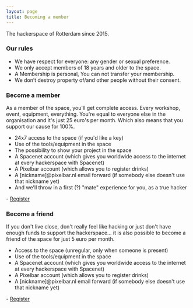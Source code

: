 ```yaml
---
layout: page
title: Becoming a member
---
```


<p class="message">
  The hackerspace of Rotterdam since 2015.
</p>

### Our rules
* We have respect for everyone: any gender or sexual preference.
* We only accept members of 18 years and older to the space.
* A Membership is personal, You can not transfer your membership.
* We don’t destroy property of/and other people without their consent.

### Become a member
As a member of the space, you'll get complete access. Every workshop, event, equipment, everything. You're equal to everyone else in the organisation and it's just 25 euro's per month. Which also means that you support our cause for 100%.

* 24x7 access to the space (if you'd like a key)
* Use of the tools/equipment in the space
* The possibility to show your project in the space
* A Spacenet account (which gives you worldwide access to the internet at every hackerspace with Spacenet)
* A Pixelbar account (which allows you to register drinks)
* A [nickname]@pixelbar.nl email forward (if somebody else doesn't use that nickname yet)
* And we'll throw in a first (?) "mate" experience for you, as a true hacker

\- [Register](/register)

### Become a friend

If you don't live close, don't really feel like hacking or just don't have enough funds to support the hackerspace... it is also possible to become a friend of the space for just 5 euro per month.

* Access to the space (unregular, only when someone is present)
* Use of the tools/equipment in the space
* A Spacenet account (which gives you worldwide access to the internet at every hackerspace with Spacenet)
* A Pixelbar account (which allows you to register drinks)
* A [nickname]@pixelbar.nl email forward (if somebody else doesn't use that nickname yet)

\- [Register](/register)
